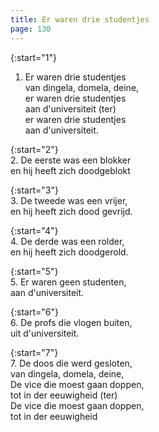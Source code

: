 ```yaml
---
title: Er waren drie studentjes
page: 130
---  
```


{:start="1"}  
1. Er waren drie studentjes  
van dingela, domela, deine,  
er waren drie studentjes  
aan d'universiteit (ter)  
er waren drie studentjes  
aan d'universiteit.  


{:start="2"}  
2. De eerste was een blokker  
en hij heeft zich doodgeblokt  


{:start="3"}  
3. De tweede was een vrijer,  
en hij heeft zich dood gevrijd.  


{:start="4"}  
4. De derde was een rolder,  
en hij heeft zich doodgerold.  


{:start="5"}  
5. Er waren geen studenten,  
aan d'universiteit.  


{:start="6"}  
6. De profs die vlogen buiten,  
uit d'universiteit.  


{:start="7"}  
7. De doos die werd gesloten,  
van dingela, domela, deine,  
De vice die moest gaan doppen,  
tot in der eeuwigheid (ter)  
De vice die moest gaan doppen,  
tot in der eeuwigheid   